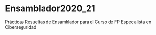 # Ensamblador2020_21
Prácticas Resueltas de Ensamblador para el Curso de FP Especialista en Ciberseguridad 
